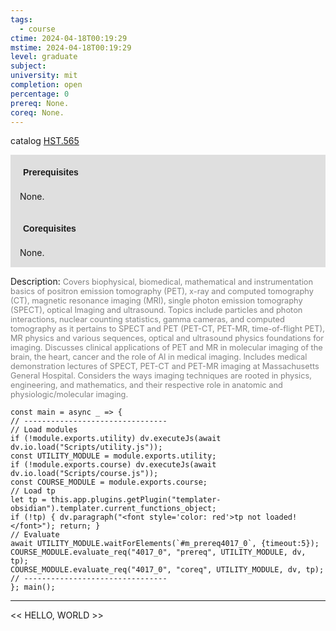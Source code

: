 ```yaml
---
tags:
  - course
ctime: 2024-04-18T00:19:29
mstime: 2024-04-18T00:19:29
level: graduate
subject: 
university: mit
completion: open
percentage: 0
prereq: None.
coreq: None.
---
```


catalog [HST.565](http://student.mit.edu/catalog/mHSTa.html#HST.565)

<span style="display: block; padding: 15px; background-color: rgb(100, 100, 100, 0.2);"><font id="m_prereq4017_0" style="display: block; font-family: Arial, sans-serif; font-weight: bold; padding: 5px">Prerequisites</font><br><span id="prereq4017_0">None.</span></span>
<span style="display: block; padding: 15px; background-color: rgb(100, 100, 100, 0.2);"><font id="m_coreq4017_0" style="display: block; font-family: Arial, sans-serif; font-weight: bold; padding: 5px">Corequisites</font><br><span id="coreq4017_0">None.</span></span>

<font style="">Description:</font>
<font style="color: grey; font-size: 0.8rem;">Covers biophysical, biomedical, mathematical and instrumentation basics of positron emission tomography (PET), x-ray and computed tomography (CT), magnetic resonance imaging (MRI), single photon emission tomography (SPECT), optical Imaging and ultrasound. Topics include particles and photon interactions, nuclear counting statistics, gamma cameras, and computed tomography as it pertains to SPECT and PET (PET-CT, PET-MR, time-of-flight PET), MR physics and various sequences, optical and ultrasound physics foundations for imaging. Discusses clinical applications of PET and MR in molecular imaging of the brain, the heart, cancer and the role of AI in medical imaging. Includes medical demonstration lectures of SPECT, PET-CT and PET-MR imaging at Massachusetts General Hospital. Considers the ways imaging techniques are rooted in physics, engineering, and mathematics, and their respective role in anatomic and physiologic/molecular imaging.</font>

```dataviewjs
const main = async _ => {
// --------------------------------
// Load modules
if (!module.exports.utility) dv.executeJs(await dv.io.load("Scripts/utility.js"));
const UTILITY_MODULE = module.exports.utility;
if (!module.exports.course) dv.executeJs(await dv.io.load("Scripts/course.js"));
const COURSE_MODULE = module.exports.course;
// Load tp
let tp = this.app.plugins.getPlugin("templater-obsidian").templater.current_functions_object;
if (!tp) { dv.paragraph("<font style='color: red'>tp not loaded!</font>"); return; }
// Evaluate
await UTILITY_MODULE.waitForElements(`#m_prereq4017_0`, {timeout:5});
COURSE_MODULE.evaluate_req("4017_0", "prereq", UTILITY_MODULE, dv, tp);
COURSE_MODULE.evaluate_req("4017_0", "coreq", UTILITY_MODULE, dv, tp);
// --------------------------------
}; main();
```

---

<< HELLO, WORLD >>
